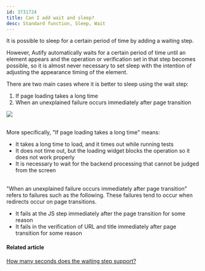 ```yaml
---
id: 3731724
title: Can I add wait and sleep?
desc: Standard function, Sleep, Wait
---
```


It is possible to sleep for a certain period of time by adding a waiting step.

However, Autify automatically waits for a certain period of time until an element appears and the operation or verification set in that step becomes possible, so it is almost never necessary to set sleep with the intention of adjusting the appearance timing of the element.

There are two main cases where it is better to sleep using the wait step:

1. If page loading takes a long time
2. When an unexplained failure occurs immediately after page transition

![](https://downloads.intercomcdn.com/i/o/196299108/0fa496eed2f3d0de5d4943e4/%E3%82%B9%E3%82%AF%E3%83%AA%E3%83%BC%E3%83%B3%E3%82%B7%E3%83%A7%E3%83%83%E3%83%88+2020-03-26+14.13.08.png)

<br> More specifically, "If page loading takes a long time" means:

- It takes a long time to load, and it times out while running tests
- It does not time out, but the loading widget blocks the operation so it does not work properly
- It is necessary to wait for the backend processing that cannot be judged from the screen

<br> "When an unexplained failure occurs immediately after page transition" refers to failures such as the following. These failures tend to occur when redirects occur on page transitions.

- It fails at the JS step immediately after the page transition for some reason
- It fails in the verification of URL and title immediately after page transition for some reason<br>

#### Related article

[How many seconds does the waiting step support?](https://intercom.help/autify/ja/articles/3731786-%E5%BE%85%E6%A9%9F%E3%82%B9%E3%83%86%E3%83%83%E3%83%97%E3%81%AF%E6%9C%80%E5%A4%A7%E4%BD%95%E7%A7%92%E3%81%BE%E3%81%A7%E3%82%B5%E3%83%9D%E3%83%BC%E3%83%88%E3%81%97%E3%81%A6%E3%81%84%E3%81%BE%E3%81%99%E3%81%8B)
